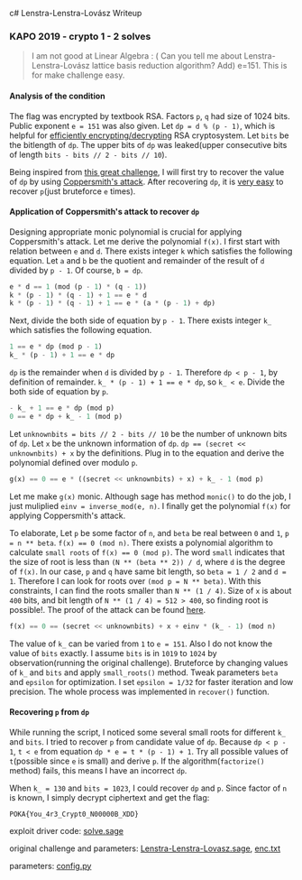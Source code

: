 c# Lenstra-Lenstra-Lovász Writeup

### KAPO 2019 - crypto 1 - 2 solves

> I am not good at Linear Algebra : (
Can you tell me about Lenstra-Lenstra-Lovász lattice basis reduction algorithm?
Add) e=151. This is for make challenge easy.

#### Analysis of the condition

The flag was encrypted by textbook RSA. Factors `p`, `q` had size of 1024 bits. Public exponent `e = 151` was also given. Let `dp = d % (p - 1)`, which is helpful for [efficiently encrypting/decrypting](https://www.techscience.com/doi/10.3970/icces.2008.005.255.pdf#targetText=Chinese%20Remainder%20Theorem%20in%20RSA%2DCRT&targetText=It%20results%20in%20a%20decryption,system%20can%20be%20totally%20broken.) RSA cryptosystem. Let `bits` be the bitlength of `dp`. The upper bits of `dp` was leaked(upper consecutive bits of length `bits - bits // 2 - bits // 10`).

Being inspired from [this great challenge](https://github.com/p4-team/ctf/tree/master/2019-09-02-tokyowesterns/happy), I will first try to recover the value of `dp` by using [Coppersmith's attack](https://en.wikipedia.org/wiki/Coppersmith%27s_attack). After recovering `dp`, it is [very easy](https://medium.com/@nicebowlofsoup/picoctf-2017-weirderrsa-writeup-194b30cb3316) to recover `p`(just bruteforce `e` times).

#### Application of Coppersmith's attack to recover `dp`

Designing appropriate monic polynomial is crucial for applying Coppersmith's attack. Let me derive the polynomial `f(x)`. I first start with relation between `e` and `d`. There exists integer `k` which satisfies the following equation. Let `a` and `b` be the quotient and remainder of the result of `d` divided by `p - 1`. Of course, `b = dp`.

```python
e * d == 1 (mod (p - 1) * (q - 1))
k * (p - 1) * (q - 1) + 1 == e * d
k * (p - 1) * (q - 1) + 1 == e * (a * (p - 1) + dp)
```

Next, divide the both side of equation by `p - 1`. There exists integer `k_` which satisfies the following equation.

```python
1 == e * dp (mod p - 1)
k_ * (p - 1) + 1 == e * dp
```

`dp` is the remainder when `d` is divided by `p - 1`. Therefore `dp < p - 1`, by definition of remainder. `k_ * (p - 1) + 1 == e * dp`, so `k_ < e`. Divide the both side of equation by `p`.

```python
- k_ + 1 == e * dp (mod p)
0 == e * dp + k_ - 1 (mod p)
```

Let `unknownbits = bits // 2 - bits // 10` be the number of unknown bits of `dp`. Let `x` be the unknown information of `dp`. `dp == (secret << unknownbits) + x` by the definitions. Plug in to the equation and derive the polynomial defined over modulo `p`.

```python
g(x) == 0 == e * ((secret << unknownbits) + x) + k_ - 1 (mod p)
```

Let me make `g(x)` monic. Although sage has method `monic()` to do the job, I just muliplied `einv = inverse_mod(e, n)`. I finally get the polynomial `f(x)` for applying Coppersmith's attack.

To elaborate, Let `p` be some factor of `n`, and `beta` be real between `0` and `1`, `p = n ** beta`. `f(x) == 0 (mod n)`. There exists a polynomial algorithm to calculate `small roots` of `f(x) == 0 (mod p)`. The word `small` indicates that the size of root is less than `(N ** (beta ** 2)) / d`, where `d` is the degree of `f(x)`. In our case, `p` and `q` have same bit length, so `beta = 1 / 2` and `d = 1`. Therefore I can look for roots over `(mod p = N ** beta)`. With this constraints, I can find the roots smaller than `N ** (1 / 4)`. Size of `x` is about `400` bits, and bit length of `N ** (1 / 4) = 512 > 400`, so finding root is possible!. The proof of the attack can be found [here](https://voidma.in/assets/2019/09/happy/lll_survey.pdf).

```python
f(x) == 0 == (secret << unknownbits) + x + einv * (k_ - 1) (mod n)
```

The value of `k_` can be varied from `1` to `e = 151`. Also I do not know the value of `bits` exactly. I assume `bits` is in `1019` to `1024` by observation(running the original challenge). Bruteforce by changing values of `k_` and `bits` and apply `small_roots()` method. Tweak parameters `beta` and `epsilon` for optimization. I set `epsilon = 1/32` for faster iteration and low precision. The whole process was implemented in `recover()` function.

#### Recovering `p` from `dp`

While running the script, I noticed some several small roots for different `k_` and `bits`. I tried to recover `p` from candidate value of `dp`. Because `dp < p - 1`, `t < e` from equation `dp * e = t * (p - 1) + 1`. Try all possible values of `t`(possible since `e` is small) and derive `p`. If the algorithm(`factorize()` method) fails, this means I have an incorrect `dp`.

When `k_ = 130` and `bits = 1023`, I could recover `dp` and `p`. Since factor of `n` is known, I simply decrypt ciphertext and get the flag:

```
POKA{You_4r3_Crypt0_N00000B_XDD}
```

exploit driver code: [solve.sage](solve.sage)

original challenge and parameters: [Lenstra-Lenstra-Lovasz.sage](Lenstra-Lenstra-Lovasz.sage), [enc.txt](enc.txt)

parameters: [config.py](config.py)


